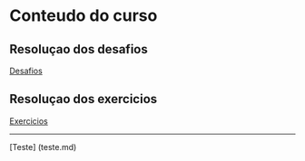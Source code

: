 # Conteudo do curso

## Resoluçao dos desafios

[Desafios](desafios.html)

## Resoluçao dos exercicios

[Exercicios](exercicios.html)

---

[Teste] (teste.md)

